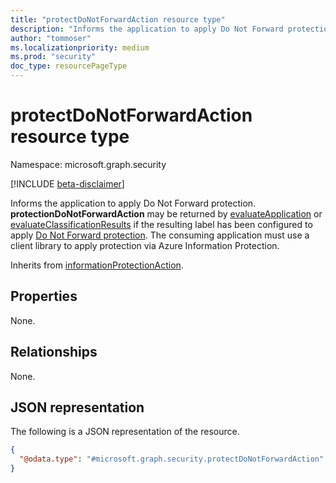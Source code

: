 ```yaml
---
title: "protectDoNotForwardAction resource type"
description: "Informs the application to apply Do Not Forward protection."
author: "tommoser"
ms.localizationpriority: medium
ms.prod: "security"
doc_type: resourcePageType
---
```


# protectDoNotForwardAction resource type

Namespace: microsoft.graph.security

[!INCLUDE [beta-disclaimer](../../includes/beta-disclaimer.md)]

Informs the application to apply Do Not Forward protection. **protectionDoNotForwardAction** may be returned by [evaluateApplication](../api/security-sensitivitylabel-evaluateapplication.md) or [evaluateClassificationResults](../api/security-sensitivitylabel-evaluateclassificationresults.md) if the resulting label has been configured to apply [Do Not Forward protection](/azure/information-protection/configure-usage-rights#do-not-forward-option-for-emails). The consuming application must use a client library to apply protection via Azure Information Protection.


Inherits from [informationProtectionAction](../resources/security-informationprotectionaction.md).

## Properties
None. 

## Relationships
None.

## JSON representation
The following is a JSON representation of the resource.
<!-- {
  "blockType": "resource",
  "@odata.type": "microsoft.graph.security.protectDoNotForwardAction"
}
-->
``` json
{
  "@odata.type": "#microsoft.graph.security.protectDoNotForwardAction"
}
```

